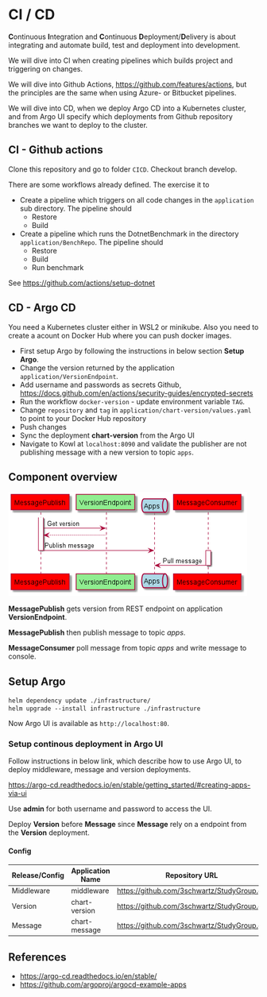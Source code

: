 # CI / CD

**C**ontinuous **I**ntegration and **C**ontinuous **D**eployment/**D**elivery is about integrating and automate build, test and deployment into development.

We will dive into CI when creating pipelines which builds project and triggering on changes.

We will dive into Github Actions, https://github.com/features/actions, but the principles are the same when using Azure- or Bitbucket pipelines.

We will dive into CD, when we deploy Argo CD into a Kubernetes cluster, and from Argo UI specify which deployments from Github repository branches we want to deploy to the cluster.

## CI - Github actions

Clone this repository and go to folder `CICD`. Checkout branch develop.

There are some workflows already defined. The exercise it to
- Create a pipeline which triggers on all code changes in the `application` sub directory. The pipeline should
    - Restore
    - Build
- Create a pipeline which runs the DotnetBenchmark in the directory `application/BenchRepo`. The pipeline should
    - Restore
    - Build
    - Run benchmark

See https://github.com/actions/setup-dotnet

## CD - Argo CD

You need a Kubernetes cluster either in WSL2 or minikube. Also you need to create a acount on Docker Hub where you can push docker images.

- First setup Argo by following the instructions in below section **Setup Argo**. 
- Change the version returned by the application `application/VersionEndpoint`.
- Add username and passwords as secrets Github, https://docs.github.com/en/actions/security-guides/encrypted-secrets
- Run the workflow `docker-version` - update environment variable `TAG`.
- Change `repository` and `tag` in `application/chart-version/values.yaml` to point to your Docker Hub repository
- Push changes
- Sync the deployment **chart-version** from the Argo UI
- Navigate to Kowl at `localhost:8090` and validate the publisher are not publishing message with a new version to topic `apps`.

## Component overview

![](cicd.png)

**MessagePublish** gets version from REST endpoint on application **VersionEndpoint**.

**MessagePublish** then publish message to topic *apps*.

**MessageConsumer** poll message from topic *apps* and write message to console.

## Setup Argo

```
helm dependency update ./infrastructure/
helm upgrade --install infrastructure ./infrastructure
```
Now Argo UI is available as `http://localhost:80`.

### Setup continous deployment in Argo UI
 
 Follow instructions in below link, which describe how to use Argo UI, to deploy middleware, message and version deployments.

 https://argo-cd.readthedocs.io/en/stable/getting_started/#creating-apps-via-ui

Use **admin** for both username and password to access the UI.

Deploy **Version** before **Message** since **Message** rely on a endpoint from the **Version** deployment.

#### Config

| Release/Config | Application Name | Repository URL                             | Path                      | Namespace |
|----------------|------------------|--------------------------------------------|---------------------------|-----------|
| Middleware     | middleware       | https://github.com/3schwartz/StudyGroup.git | CICD/middleware                | default   |
| Version        | chart-version    | https://github.com/3schwartz/StudyGroup.git | CICD/application/chart-version | default   |
| Message        | chart-message    | https://github.com/3schwartz/StudyGroup.git | CICD/application/chart-message | default   |


## References
- https://argo-cd.readthedocs.io/en/stable/
- https://github.com/argoproj/argocd-example-apps
